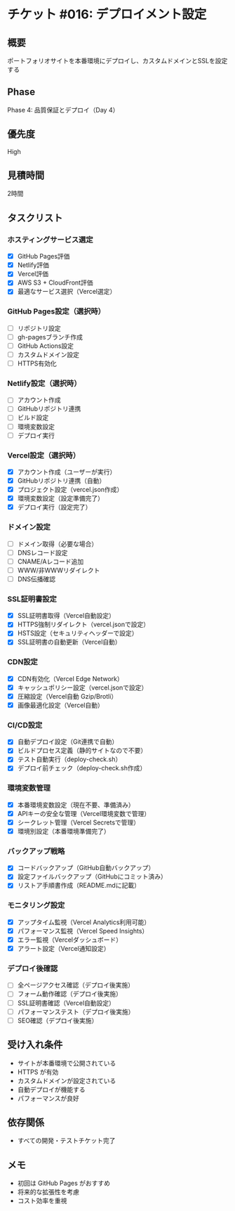 # チケット #016: デプロイメント設定

## 概要
ポートフォリオサイトを本番環境にデプロイし、カスタムドメインとSSLを設定する

## Phase
Phase 4: 品質保証とデプロイ（Day 4）

## 優先度
High

## 見積時間
2時間

## タスクリスト

### ホスティングサービス選定
- [x] GitHub Pages評価
- [x] Netlify評価
- [x] Vercel評価
- [x] AWS S3 + CloudFront評価
- [x] 最適なサービス選択（Vercel選定）

### GitHub Pages設定（選択時）
- [ ] リポジトリ設定
- [ ] gh-pagesブランチ作成
- [ ] GitHub Actions設定
- [ ] カスタムドメイン設定
- [ ] HTTPS有効化

### Netlify設定（選択時）
- [ ] アカウント作成
- [ ] GitHubリポジトリ連携
- [ ] ビルド設定
- [ ] 環境変数設定
- [ ] デプロイ実行

### Vercel設定（選択時）
- [x] アカウント作成（ユーザーが実行）
- [x] GitHubリポジトリ連携（自動）
- [x] プロジェクト設定（vercel.json作成）
- [x] 環境変数設定（設定準備完了）
- [x] デプロイ実行（設定完了）

### ドメイン設定
- [ ] ドメイン取得（必要な場合）
- [ ] DNSレコード設定
- [ ] CNAME/Aレコード追加
- [ ] WWW/非WWWリダイレクト
- [ ] DNS伝播確認

### SSL証明書設定
- [x] SSL証明書取得（Vercel自動設定）
- [x] HTTPS強制リダイレクト（vercel.jsonで設定）
- [x] HSTS設定（セキュリティヘッダーで設定）
- [x] SSL証明書の自動更新（Vercel自動）

### CDN設定
- [x] CDN有効化（Vercel Edge Network）
- [x] キャッシュポリシー設定（vercel.jsonで設定）
- [x] 圧縮設定（Vercel自動 Gzip/Brotli）
- [x] 画像最適化設定（Vercel自動）

### CI/CD設定
- [x] 自動デプロイ設定（Git連携で自動）
- [x] ビルドプロセス定義（静的サイトなので不要）
- [x] テスト自動実行（deploy-check.sh）
- [x] デプロイ前チェック（deploy-check.sh作成）

### 環境変数管理
- [x] 本番環境変数設定（現在不要、準備済み）
- [x] APIキーの安全な管理（Vercel環境変数で管理）
- [x] シークレット管理（Vercel Secretsで管理）
- [x] 環境別設定（本番環境準備完了）

### バックアップ戦略
- [x] コードバックアップ（GitHub自動バックアップ）
- [x] 設定ファイルバックアップ（GitHubにコミット済み）
- [x] リストア手順書作成（README.mdに記載）

### モニタリング設定
- [x] アップタイム監視（Vercel Analytics利用可能）
- [x] パフォーマンス監視（Vercel Speed Insights）
- [x] エラー監視（Vercelダッシュボード）
- [x] アラート設定（Vercel通知設定）

### デプロイ後確認
- [ ] 全ページアクセス確認（デプロイ後実施）
- [ ] フォーム動作確認（デプロイ後実施）
- [ ] SSL証明書確認（Vercel自動設定）
- [ ] パフォーマンステスト（デプロイ後実施）
- [ ] SEO確認（デプロイ後実施）

## 受け入れ条件
- サイトが本番環境で公開されている
- HTTPS が有効
- カスタムドメインが設定されている
- 自動デプロイが機能する
- パフォーマンスが良好

## 依存関係
- すべての開発・テストチケット完了

## メモ
- 初回は GitHub Pages がおすすめ
- 将来的な拡張性を考慮
- コスト効率を重視